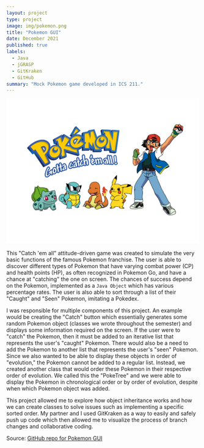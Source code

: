 ```yaml
---
layout: project
type: project
image: img/pokemon.png
title: "Pokemon GUI"
date: December 2021
published: true
labels:
  - Java
  - jGRASP
  - GitKraken
  - GitHub
summary: "Mock Pokemon game developed in ICS 211."
---
```


<img class="img-fluid" src="../img/pokemon.png">

This "Catch 'em all" attitude-driven game was created to simulate the very basic functions of the famous Pokemon franchise. The user is able to discover different types of Pokemon that have varying combat power (CP) and health points (HP), as often recognized in Pokemon Go, and have a chance at "catching" the one on screen. The chances of success depend on the Pokemon, implemented as a `Java Object` which has various percentage rates. The user is also able to sort through a list of their "Caught" and "Seen" Pokemon, imitating a Pokedex. 

I was responsible for multiple components of this project. An example would be creating the "Catch" button which essentially generates some random Pokemon object (classes we wrote throughout the semester) and displays some information required on the screen. If the user were to "catch" the Pokemon, then it must be added to an iterative list that represents the user's "caught" Pokemon. There would also be a need to add the Pokemon to another list that represents the user's "seen" Pokemon. Since we also wanted to be able to display these objects in order of "evolution," the Pokemon cannot be added to a regular list. Instead, we created another class that would order these Pokemon in their respective order of evolution. We called this the "PokeTree" and we were able to display the Pokemon in chronological order or by order of evolution, despite when which Pokemon object was added.

This project allowed me to explore how object inheritance works and how we can create classes to solve issues such as implementing a specific sorted order. My partner and I used GitKraken as a way to easily and safely push up code which then allowed me to visualize the process of branch changes and collaborative coding.

Source: <a href="https://github.com/ICSatKCC/assignment-9-f21-final-project-gui-g5-ashley-and-michelle"><i class="large github icon "></i>GitHub repo for Pokemon GUI</a>
